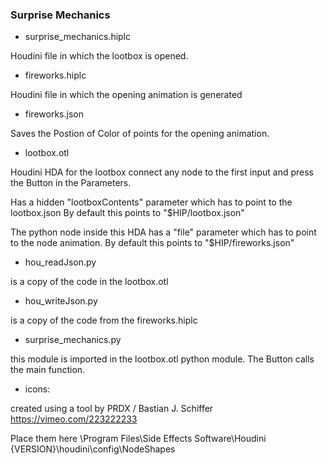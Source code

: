 ### Surprise Mechanics ###

* surprise_mechanics.hiplc

Houdini file in which the lootbox is opened.

* fireworks.hiplc

Houdini file in which the opening animation is generated

* fireworks.json

Saves the Postion of Color of points for the opening animation.

* lootbox.otl

Houdini HDA for the lootbox
connect any node to the first input and press the Button in the Parameters.

  Has a hidden "lootboxContents" parameter which has to point to the lootbox.json
  By default this points to "$HIP/lootbox.json"

  The python node inside this HDA has a "file" parameter which has to point to the node animation.
  By default this points to "$HIP/fireworks.json"

* hou_readJson.py

is a copy of the code in the lootbox.otl

* hou_writeJson.py

is a copy of the code from the fireworks.hiplc

* surprise_mechanics.py

this module is imported in the lootbox.otl python module.
The Button calls the main function.

* icons:

created using a tool by PRDX / Bastian J. Schiffer
https://vimeo.com/223222233

Place them here
\Program Files\Side Effects Software\Houdini {VERSION}\houdini\config\NodeShapes
